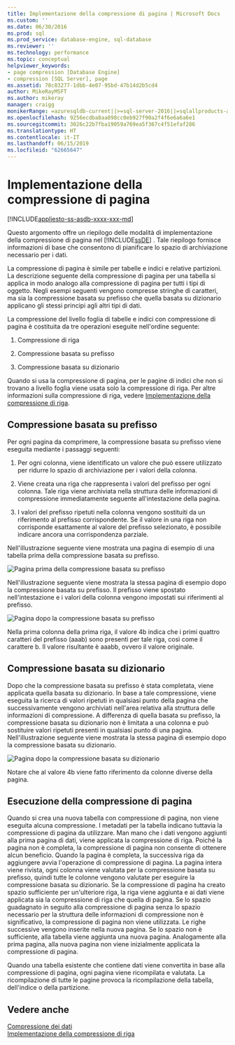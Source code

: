 ```yaml
---
title: Implementazione della compressione di pagina | Microsoft Docs
ms.custom: ''
ms.date: 06/30/2016
ms.prod: sql
ms.prod_service: database-engine, sql-database
ms.reviewer: ''
ms.technology: performance
ms.topic: conceptual
helpviewer_keywords:
- page compression [Database Engine]
- compression [SQL Server], page
ms.assetid: 78c83277-1dbb-4e07-95bd-47b14d2b5cd4
author: MikeRayMSFT
ms.author: mikeray
manager: craigg
monikerRange: =azuresqldb-current||>=sql-server-2016||=sqlallproducts-allversions||>=sql-server-linux-2017||=azuresqldb-mi-current
ms.openlocfilehash: 9256ecdba8aa898cc0eb927f90a2f4f6e6a6a6e1
ms.sourcegitcommit: 3026c22b7fba19059a769ea5f367c4f51efaf286
ms.translationtype: HT
ms.contentlocale: it-IT
ms.lasthandoff: 06/15/2019
ms.locfileid: "62665647"
---
```

# <a name="page-compression-implementation"></a>Implementazione della compressione di pagina
[!INCLUDE[appliesto-ss-asdb-xxxx-xxx-md](../../includes/appliesto-ss-asdb-xxxx-xxx-md.md)]

  Questo argomento offre un riepilogo delle modalità di implementazione della compressione di pagina nel [!INCLUDE[ssDE](../../includes/ssde-md.md)] . Tale riepilogo fornisce informazioni di base che consentono di pianificare lo spazio di archiviazione necessario per i dati.  
  
 La compressione di pagina è simile per tabelle e indici e relative partizioni. La descrizione seguente della compressione di pagina per una tabella si applica in modo analogo alla compressione di pagina per tutti i tipi di oggetto. Negli esempi seguenti vengono compresse stringhe di caratteri, ma sia la compressione basata su prefisso che quella basata su dizionario applicano gli stessi principi agli altri tipi di dati.  
  
 La compressione del livello foglia di tabelle e indici con compressione di pagina è costituita da tre operazioni eseguite nell'ordine seguente:  
  
1.  Compressione di riga  
  
2.  Compressione basata su prefisso  
  
3.  Compressione basata su dizionario  
  
 Quando si usa la compressione di pagina, per le pagine di indici che non si trovano a livello foglia viene usata solo la compressione di riga. Per altre informazioni sulla compressione di riga, vedere [Implementazione della compressione di riga](../../relational-databases/data-compression/row-compression-implementation.md).  
  
## <a name="prefix-compression"></a>Compressione basata su prefisso  
 Per ogni pagina da comprimere, la compressione basata su prefisso viene eseguita mediante i passaggi seguenti:  
  
1.  Per ogni colonna, viene identificato un valore che può essere utilizzato per ridurre lo spazio di archiviazione per i valori della colonna.  
  
2.  Viene creata una riga che rappresenta i valori del prefisso per ogni colonna. Tale riga viene archiviata nella struttura delle informazioni di compressione immediatamente seguente all'intestazione della pagina.  
  
3.  I valori del prefisso ripetuti nella colonna vengono sostituiti da un riferimento al prefisso corrispondente. Se il valore in una riga non corrisponde esattamente al valore del prefisso selezionato, è possibile indicare ancora una corrispondenza parziale.  
  
 Nell'illustrazione seguente viene mostrata una pagina di esempio di una tabella prima della compressione basata su prefisso.  
  
 ![Pagina prima della compressione basata su prefisso](media/skt-tblcompression1c.gif "Pagina prima della compressione basata su prefisso")  
  
 Nell'illustrazione seguente viene mostrata la stessa pagina di esempio dopo la compressione basata su prefisso. Il prefisso viene spostato nell'intestazione e i valori della colonna vengono impostati sui riferimenti al prefisso.  
  
 ![Pagina dopo la compressione basata su prefisso](media/tblcompression2.gif "Pagina dopo la compressione basata su prefisso")  
  
 Nella prima colonna della prima riga, il valore 4b indica che i primi quattro caratteri del prefisso (aaab) sono presenti per tale riga, così come il carattere b. Il valore risultante è aaabb, ovvero il valore originale.  
  
## <a name="dictionary-compression"></a>Compressione basata su dizionario  
 Dopo che la compressione basata su prefisso è stata completata, viene applicata quella basata su dizionario. In base a tale compressione, viene eseguita la ricerca di valori ripetuti in qualsiasi punto della pagina che successivamente vengono archiviati nell'area relativa alla struttura delle informazioni di compressione. A differenza di quella basata su prefisso, la compressione basata su dizionario non è limitata a una colonna e può sostituire valori ripetuti presenti in qualsiasi punto di una pagina. Nell'illustrazione seguente viene mostrata la stessa pagina di esempio dopo la compressione basata su dizionario.  
  
 ![Pagina dopo la compressione basata su dizionario](media/tblcompression3.gif "Pagina dopo la compressione basata su dizionario")  
  
 Notare che al valore 4b viene fatto riferimento da colonne diverse della pagina.  
  
## <a name="when-page-compression-occurs"></a>Esecuzione della compressione di pagina  
 Quando si crea una nuova tabella con compressione di pagina, non viene eseguita alcuna compressione. I metadati per la tabella indicano tuttavia la compressione di pagina da utilizzare. Man mano che i dati vengono aggiunti alla prima pagina di dati, viene applicata la compressione di riga. Poiché la pagina non è completa, la compressione di pagina non consente di ottenere alcun beneficio. Quando la pagina è completa, la successiva riga da aggiungere avvia l'operazione di compressione di pagina. La pagina intera viene rivista, ogni colonna viene valutata per la compressione basata su prefisso, quindi tutte le colonne vengono valutate per eseguire la compressione basata su dizionario. Se la compressione di pagina ha creato spazio sufficiente per un'ulteriore riga, la riga viene aggiunta e ai dati viene applicata sia la compressione di riga che quella di pagina. Se lo spazio guadagnato in seguito alla compressione di pagina senza lo spazio necessario per la struttura delle informazioni di compressione non è significativo, la compressione di pagina non viene utilizzata. Le righe successive vengono inserite nella nuova pagina. Se lo spazio non è sufficiente, alla tabella viene aggiunta una nuova pagina. Analogamente alla prima pagina, alla nuova pagina non viene inizialmente applicata la compressione di pagina.  
  
 Quando una tabella esistente che contiene dati viene convertita in base alla compressione di pagina, ogni pagina viene ricompilata e valutata. La ricompilazione di tutte le pagine provoca la ricompilazione della tabella, dell'indice o della partizione.  
  
## <a name="see-also"></a>Vedere anche  
 [Compressione dei dati](../../relational-databases/data-compression/data-compression.md)   
 [Implementazione della compressione di riga](../../relational-databases/data-compression/row-compression-implementation.md)  
  
  

